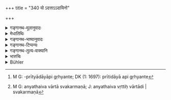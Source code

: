 +++
title = "340 यो ऽदत्ताऽऽदायिनो"

+++

<details><summary>गङ्गानथ-मूलानुवादः</summary>

If a Brāhmaṇa seeks, even by sacrificing and teaching, to obtain wealth from one who has taken what has not been given to him,—he is just like a thief.—(340)
</details>

<details><summary>मेधातिथिः</summary>

अतिदेशो ऽयम् । **यो** **ब्राह्मणश्** चौरान् उपजीवति स चोरवद् दण्ड्यः । **याजनाध्यापनेनापि** । अपिः क्रियान्तरसूचकः । तेन प्रतिग्रहप्रीत्यादायादि गृह्यते[^१४०] । क्षत्रियादीनाम् अन्यथैव वार्तादिस्वकर्मणा[^१४१] चोरधनं गृह्णताम् । ब्राह्मणग्रहणं तु मया "किल धर्मेणार्जितं याजयता" इत्य् अभिमाननिवृत्त्यर्थम् । अदत्तम् आदत्ते गृह्णातीत्य् **अदत्तादायी** चोरः । **लिप्सेत** लब्धुम् इच्छेद् अगृहीतास्व् अपि दक्षिणासु तत्संबन्धाद् एव चौरनिग्रहः ॥ ८.३४० ॥


[^१४१]:
     M G: anyathaiva vārtā svakarmaṇā; J: anyathaiva vṛttiḥ vārtādi | svakarmaṇā


[^१४०]:
     M G: -prītyādāyāpi gṛhyante; DK (1: 1697): prītidāyā api gṛhyante
</details>

<details><summary>गङ्गानथ-भाष्यानुवादः</summary>

This text is in the form of a corollary. the meaning is that the Brāhmaṇa who derives his livelihood from thieves should he punished like a thief.

‘*Even by sacrificing and teaching*’;—the term ‘even’ indicates other acts also; so that *accepting gifts* and friendly presents, etc., also become included.

Of the *Kṣatriya* and other castes, the means of living are other than these; such as trade and the rest. So that to their case the rule would apply if they received the property of thieves in the course of such transactions.

The Brāhmaṇa has been specially mentioned, with a view to prevent the possibility of his entertaining such ideas as ‘I have acquired this by the lawful me ms of sacrificing for the man.’

‘*Who has taken what was not given to him*’—*i.e*., the thief.

‘*Seeks to obtain*’—wishes to acquire.

If even though he may not have actually received the sacrificial fee, yet, he should he punished like a thief, simply on the ground of his having associated and having had dealings with a thief.—(340)
</details>

<details><summary>गङ्गानथ-टिप्पन्यः</summary>

This verse is quoted in *Vivādaratnākara* (p. 340), which explains ‘*adattādāyin*’ as *the thief*, and adds that ‘*api*’ includes also
*gifts* and so forth;—and in *Mitākṣarā* (2.113), which remarks that if
‘proprietary right’ were something purely *temporal*, then there would be no justification for the penalty being inflicted on the Brāhmaṇa who acquires wealth by teaching and sacrificing for thieves, as laid down in the present text. *Bālambhaṭṭī* has the following notes:—‘*Adattādāyin*’ means ‘one who *takes* (*ādadāti*) another’s property when it is *not given* (*adattam*) by him’;—in ‘*yājanādhyāpanena*’ (or ‘—*nāt*’ as read in *Mitākṣarā*) we have the causative copulative compound;—‘*api*’ includes *gift* also.

It is quoted in *Vyavahāra-Bālambhaṭṭī* (p. 992);—and in
*Vivādacintāmaṇi* (p. 144).
</details>

<details><summary>गङ्गानथ-तुल्य-वाक्यानि</summary>

*Gautama* (12.49-50).—‘A man who knowingly becomes the servant of a
thief shall be treated like a thief;—likewise he who knowingly receives goods from a thief or an unrighteous man.’

*Kātyāyana* (Vivādaratnākara, p. 340).—‘Purchasers of stolen property
and accepters of gifts from thieves, as also those who lend them cover, have been declared to be deserving of the same punishment as the thief.’
</details>

<details><summary>भारुचिः</summary>

एवं च चोरसमत्वाच् चोरवद् दण्ड्यो ऽसौ । अधुना निमित्ते स्वल्पम् अनुजानाति परादानम् ॥ ८.३३९ ॥
</details>

<details><summary>Bühler</summary>

340	A Brahmana, seeking to obtain property from a man who took what was not given to him, either by sacrificing for him or by teaching him, is even like a thief.
</details>
